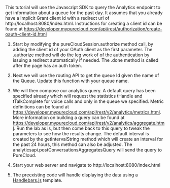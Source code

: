 This tutorial will use the Javascript SDK to query the Analytics endpoint to get information about a queue for the past day.  It assumes that you already have a Implicit Grant client id with a redirect url of http://localhost:8080/index.html.  Instructions for creating a client id can be found at https://developer.mypurecloud.com/api/rest/authorization/create-oauth-client-id.html

1. Start by modifying the pureCloudSession.authorize method call, by adding the client id of your OAuth client as the first parameter. The .authorize method will do the leg work of of the authentication by issuing a redirect automatically if needed. The .done method is called after the page has an auth token.

2. Next we will use the routing API to get the queue Id given the name of the Queue.  Update this function with your queue name.

3. We will then compose our analytics query. A default query has been specified already which will request the statistics tHandle and tTalkComplete for voice calls and only in the queue we specified.  Metric definitions can be found at https://developer.mypurecloud.com/api/rest/v2/analytics/metrics.html. More information on building a query can be found at https://developer.mypurecloud.com/api/rest/v2/analytics/aggregate.html.  Run the lab as is, but then come back to this query to tweak the parameters to see how the results change. The default interval is created by the getIntervalString method which will create an interval for the past 24 hours, this method can also be adjusted. The analyticsapi.postConversationsAggregatesQuery will send the query to PureCloud.

4. Start your web server and navigate to http://localhost:8080/index.html

5. The preexisting code will handle displaying the data using a [Handlebars.js](http://handlebarsjs.com/) template.
